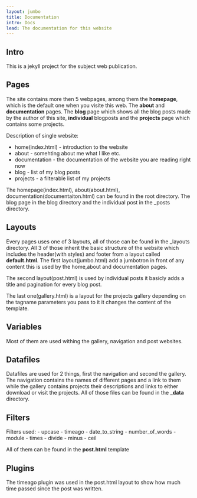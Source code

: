 ```yaml
---
layout: jumbo
title: Documentation
intro: Docs
lead: The documentation for this website
---
```

<h2>Intro</h2>
This is a jekyll project for the subject web publication.

<h2>Pages</h2>
<p>
  The site contains more then 5 webpages, among them the <b>homepage</b>, which
  is the default one when you visite this web. The <b>about</b> and
  <b>documentation</b> pages. The <b>blog</b> page which shows all the blog posts made
  by the author of this site, <b>individual</b> blogposts and the <b>projects</b> page
  which contains some projects.
</p>

Description of single website:
- home(index.html) - introduction to the website
- about - somehting about me what I like etc.
- documentation - the documentation of the website you are reading
  right now
- blog - list of my blog posts
- projects - a filterable list of my projects

<p>
  The homepage(index.html), about(about.html), documentation(documentaiton.html) can be found in the root directory. The blog page in the blog directory and the individual post in the _posts directory. 
</p>

<h2>Layouts</h2>
<p>
  Every pages uses one of 3 layouts, all of those can be found in the _layouts directory. All 3 of those inherit the basic structure of the website which includes the header(with styles) and footer from a layout called <b>default.html</b>. The first layout(jumbo.html) add a jumbotron in front of any content this is used by the home,about and documentation pages.

  The second layout(post.html) is used by individual posts it basicly adds a title and pagination for every blog post.

  The last one(gallery.html) is a layout for the projects gallery depending on the tagname parameters you pass to it it changes the content of the template.
</p>

<h2>Variables</h2>
<p>
  Most of them are used withing the gallery, navigation and post websites.
</p>

<h2>Datafiles</h2>
<p>
  Datafiles are used for 2 things, first the navigation and second the
  gallery. The navigation contains the names of different pages and a
  link to them while the gallery contains projects their descriptions
  and links to either download or visit the projects. All of those
  files can be found in the <b>_data</b> directory.
</p>

<h2>Filters</h2>
Filters used:
-  upcase
-  timeago
-  date_to_string
-  number_of_words
-  module
-  times
-  divide
-  minus
-  ceil

All of them can be found in the <b>post.html</b> template

<h2>Plugins</h2>
<p>
	The timeago plugin was used in the post.html layout to show how
	much time passed since the post was written. 
</p>
